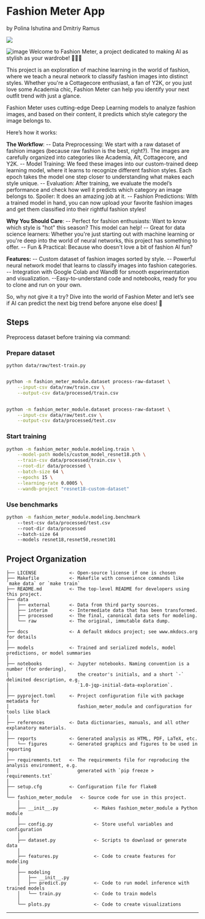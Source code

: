 # Fashion Meter App

by Polina Ishutina and Dmitriy Ramus

<a target="_blank" href="https://cookiecutter-data-science.drivendata.org/">
    <img src="https://img.shields.io/badge/CCDS-Project%20template-328F97?logo=cookiecutter" />
</a>

![image](https://github.com/user-attachments/assets/92579023-d94a-4679-b9ef-b08bd9d40339)
Welcome to Fashion Meter, a project dedicated to making AI as stylish as your wardrobe! 👗👚👠

This project is an exploration of machine learning in the world of fashion, where we teach a neural network to classify fashion images into distinct styles. Whether you're a Cottagecore enthusiast, a fan of Y2K, or you just love some Academia chic, Fashion Meter can help you identify your next outfit trend with just a glance.

Fashion Meter uses cutting-edge Deep Learning models to analyze fashion images, and based on their content, it predicts which style category the image belongs to.

Here’s how it works:

**The Workflow**:
-- Data Preprocessing: We start with a raw dataset of fashion images (because raw fashion is the best, right?). The images are carefully organized into categories like Academia, Alt, Cottagecore, and Y2K.
-- Model Training: We feed these images into our custom-trained deep learning model, where it learns to recognize different fashion styles. Each epoch takes the model one step closer to understanding what makes each style unique.
-- Evaluation: After training, we evaluate the model’s performance and check how well it predicts which category an image belongs to. Spoiler: It does an amazing job at it.
-- Fashion Predictions: With a trained model in hand, you can now upload your favorite fashion images and get them classified into their rightful fashion styles!

**Why You Should Care**:
-- Perfect for fashion enthusiasts: Want to know which style is "hot" this season? This model can help!
-- Great for data science learners: Whether you're just starting out with machine learning or you're deep into the world of neural networks, this project has something to offer.
-- Fun & Practical: Because who doesn't love a bit of fashion AI fun?

**Features:**
-- Custom dataset of fashion images sorted by style.
-- Powerful neural network model that learns to classify images into fashion categories.
-- Integration with Google Colab and WandB for smooth experimentation and visualization.
--Easy-to-understand code and notebooks, ready for you to clone and run on your own.


So, why not give it a try? Dive into the world of Fashion Meter and let’s see if AI can predict the next big trend before anyone else does! 🚀

## Steps

Preprocess dataset before training via command:

### Prepare dataset

```shell
python data/raw/test-train.py
```

```sh

python -m fashion_meter_module.dataset process-raw-dataset \
    --input-csv data/raw/train.csv \
    --output-csv data/processed/train.csv
```
```sh

python -m fashion_meter_module.dataset process-raw-dataset \
    --input-csv data/raw/test.csv \
    --output-csv data/processed/test.csv
```

### Start training

```sh
python -m fashion_meter_module.modeling.train \
    --model-path models/custom_model_resnet18.pth \
    --train-csv data/processed/train.csv \
    --root-dir data/processed \
    --batch-size 64 \
    --epochs 15 \
    --learning-rate 0.0005 \
    --wandb-project "resnet18-custom-dataset"
```

### Use benchmarks

```sh
python -m fashion_meter_module.modeling.benchmark 
    --test-csv data/processed/test.csv 
    --root-dir data/processed 
    --batch-size 64 
    --models resnet18,resnet50,resnet101
```

## Project Organization

```
├── LICENSE            <- Open-source license if one is chosen
├── Makefile           <- Makefile with convenience commands like `make data` or `make train`
├── README.md          <- The top-level README for developers using this project.
├── data
│   ├── external       <- Data from third party sources.
│   ├── interim        <- Intermediate data that has been transformed.
│   ├── processed      <- The final, canonical data sets for modeling.
│   └── raw            <- The original, immutable data dump.
│
├── docs               <- A default mkdocs project; see www.mkdocs.org for details
│
├── models             <- Trained and serialized models, model predictions, or model summaries
│
├── notebooks          <- Jupyter notebooks. Naming convention is a number (for ordering),
│                         the creator's initials, and a short `-` delimited description, e.g.
│                         `1.0-jqp-initial-data-exploration`.
│
├── pyproject.toml     <- Project configuration file with package metadata for 
│                         fashion_meter_module and configuration for tools like black
│
├── references         <- Data dictionaries, manuals, and all other explanatory materials.
│
├── reports            <- Generated analysis as HTML, PDF, LaTeX, etc.
│   └── figures        <- Generated graphics and figures to be used in reporting
│
├── requirements.txt   <- The requirements file for reproducing the analysis environment, e.g.
│                         generated with `pip freeze > requirements.txt`
│
├── setup.cfg          <- Configuration file for flake8
│
└── fashion_meter_module   <- Source code for use in this project.
    │
    ├── __init__.py             <- Makes fashion_meter_module a Python module
    │
    ├── config.py               <- Store useful variables and configuration
    │
    ├── dataset.py              <- Scripts to download or generate data
    │
    ├── features.py             <- Code to create features for modeling
    │
    ├── modeling                
    │   ├── __init__.py 
    │   ├── predict.py          <- Code to run model inference with trained models          
    │   └── train.py            <- Code to train models
    │
    └── plots.py                <- Code to create visualizations
```

--------

